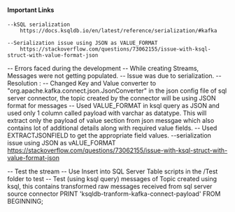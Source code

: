 
#### Important Links

	--kSQL serialization 
		https://docs.ksqldb.io/en/latest/reference/serialization/#kafka
		
	--Serialization issue using JSON as VALUE_FORMAT
		https://stackoverflow.com/questions/73062155/issue-with-ksql-struct-with-value-format-json


-- Errors faced during the development
	-- While creating Streams, Messages were not getting populated.
		-- Issue was due to serialization.
		-- Resolution :
			-- Changed Key and Value converter to "org.apache.kafka.connect.json.JsonConverter" in the json config file of sql server connector, the topic created by the 	connector will be using JSON format for messages
			-- Used VALUE_FORMAT in ksql query as JSON and used only 1 column called payload with varchar as datatype. This will extract only the payload of value section from json messgae which also contains lot of additional details along with required value fields.
			-- Used EXTRACTJSONFIELD to get the appropriate field values.
			--serialization issue using JSON as vALUE_FORMAT
				https://stackoverflow.com/questions/73062155/issue-with-ksql-struct-with-value-format-json


-- Test the stream 
    -- Use Insert into SQL Server Table scripts in the /Test folder to test 
    -- Test (using ksql query) messages of Topic created using ksql, this contains transformed raw messages received from sql server source connector
	PRINT 'ksqldb-tranform-kafka-connect-payload' FROM BEGINNING;